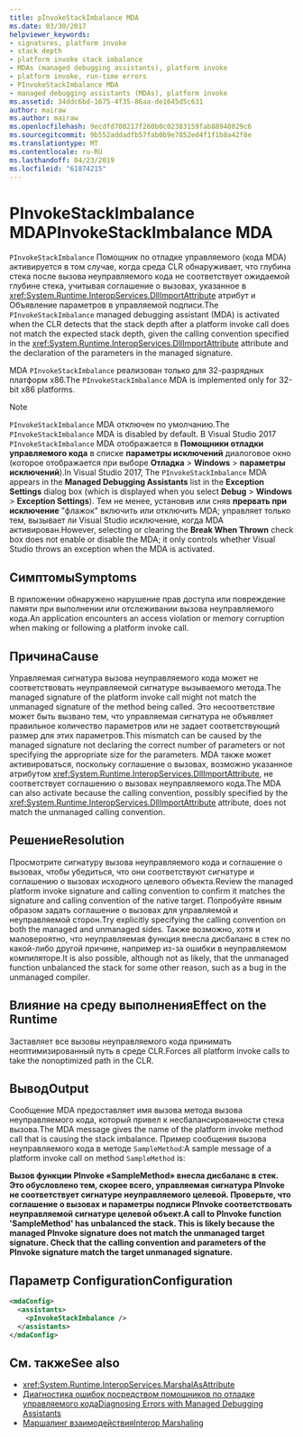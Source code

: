 ```yaml
---
title: pInvokeStackImbalance MDA
ms.date: 03/30/2017
helpviewer_keywords:
- signatures, platform invoke
- stack depth
- platform invoke stack imbalance
- MDAs (managed debugging assistants), platform invoke
- platform invoke, run-time errors
- PInvokeStackImbalance MDA
- managed debugging assistants (MDAs), platform invoke
ms.assetid: 34ddc6bd-1675-4f35-86aa-de1645d5c631
author: mairaw
ms.author: mairaw
ms.openlocfilehash: 9ecdfd708217f260b0c02383159fab88948029c6
ms.sourcegitcommit: 9b552addadfb57fab0b9e7852ed4f1f1b8a42f8e
ms.translationtype: MT
ms.contentlocale: ru-RU
ms.lasthandoff: 04/23/2019
ms.locfileid: "61874215"
---
```

# <a name="pinvokestackimbalance-mda"></a><span data-ttu-id="fbb1a-102">PInvokeStackImbalance MDA</span><span class="sxs-lookup"><span data-stu-id="fbb1a-102">PInvokeStackImbalance MDA</span></span>

<span data-ttu-id="fbb1a-103">`PInvokeStackImbalance` Помощник по отладке управляемого (кода MDA) активируется в том случае, когда среда CLR обнаруживает, что глубина стека после вызова неуправляемого кода не соответствует ожидаемой глубине стека, учитывая соглашение о вызовах, указанное в <xref:System.Runtime.InteropServices.DllImportAttribute> атрибут и Объявление параметров в управляемой подписи.</span><span class="sxs-lookup"><span data-stu-id="fbb1a-103">The `PInvokeStackImbalance` managed debugging assistant (MDA) is activated when the CLR detects that the stack depth after a platform invoke call does not match the expected stack depth, given the calling convention specified in the <xref:System.Runtime.InteropServices.DllImportAttribute> attribute and the declaration of the parameters in the managed signature.</span></span>

<span data-ttu-id="fbb1a-104">MDA `PInvokeStackImbalance` реализован только для 32-разрядных платформ x86.</span><span class="sxs-lookup"><span data-stu-id="fbb1a-104">The `PInvokeStackImbalance` MDA is implemented only for 32-bit x86 platforms.</span></span>

> [!NOTE]
> <span data-ttu-id="fbb1a-105">`PInvokeStackImbalance` MDA отключен по умолчанию.</span><span class="sxs-lookup"><span data-stu-id="fbb1a-105">The `PInvokeStackImbalance` MDA is disabled by default.</span></span> <span data-ttu-id="fbb1a-106">В Visual Studio 2017 `PInvokeStackImbalance` MDA отображается в **Помощники отладки управляемого кода** в списке **параметры исключений** диалоговое окно (которое отображается при выборе **Отладка**  >  **Windows** > **параметры исключений**).</span><span class="sxs-lookup"><span data-stu-id="fbb1a-106">In Visual Studio 2017, The `PInvokeStackImbalance` MDA appears in the **Managed Debugging Assistants** list in the **Exception Settings** dialog box (which is displayed when you select **Debug** > **Windows** > **Exception Settings**).</span></span> <span data-ttu-id="fbb1a-107">Тем не менее, установив или сняв **прервать при исключение** "флажок" включить или отключить MDA; управляет только тем, вызывает ли Visual Studio исключение, когда MDA активирован.</span><span class="sxs-lookup"><span data-stu-id="fbb1a-107">However, selecting or clearing the **Break When Thrown** check box does not enable or disable the MDA; it only controls whether Visual Studio throws an exception when the MDA is activated.</span></span>

## <a name="symptoms"></a><span data-ttu-id="fbb1a-108">Симптомы</span><span class="sxs-lookup"><span data-stu-id="fbb1a-108">Symptoms</span></span>

<span data-ttu-id="fbb1a-109">В приложении обнаружено нарушение прав доступа или повреждение памяти при выполнении или отслеживании вызова неуправляемого кода.</span><span class="sxs-lookup"><span data-stu-id="fbb1a-109">An application encounters an access violation or memory corruption when making or following a platform invoke call.</span></span>

## <a name="cause"></a><span data-ttu-id="fbb1a-110">Причина</span><span class="sxs-lookup"><span data-stu-id="fbb1a-110">Cause</span></span>

<span data-ttu-id="fbb1a-111">Управляемая сигнатура вызова неуправляемого кода может не соответствовать неуправляемой сигнатуре вызываемого метода.</span><span class="sxs-lookup"><span data-stu-id="fbb1a-111">The managed signature of the platform invoke call might not match the unmanaged signature of the method being called.</span></span>  <span data-ttu-id="fbb1a-112">Это несоответствие может быть вызвано тем, что управляемая сигнатура не объявляет правильное количество параметров или не задает соответствующий размер для этих параметров.</span><span class="sxs-lookup"><span data-stu-id="fbb1a-112">This mismatch can be caused by the managed signature not declaring the correct number of parameters or not specifying the appropriate size for the parameters.</span></span>  <span data-ttu-id="fbb1a-113">MDA также может активироваться, поскольку соглашение о вызовах, возможно указанное атрибутом <xref:System.Runtime.InteropServices.DllImportAttribute>, не соответствует соглашению о вызовах неуправляемого кода.</span><span class="sxs-lookup"><span data-stu-id="fbb1a-113">The MDA can also activate because the calling convention, possibly specified by the <xref:System.Runtime.InteropServices.DllImportAttribute> attribute, does not match the unmanaged calling convention.</span></span>

## <a name="resolution"></a><span data-ttu-id="fbb1a-114">Решение</span><span class="sxs-lookup"><span data-stu-id="fbb1a-114">Resolution</span></span>

<span data-ttu-id="fbb1a-115">Просмотрите сигнатуру вызова неуправляемого кода и соглашение о вызовах, чтобы убедиться, что они соответствуют сигнатуре и соглашению о вызовах исходного целевого объекта.</span><span class="sxs-lookup"><span data-stu-id="fbb1a-115">Review the managed platform invoke signature and calling convention to confirm it matches the signature and calling convention of the native target.</span></span>  <span data-ttu-id="fbb1a-116">Попробуйте явным образом задать соглашение о вызовах для управляемой и неуправляемой сторон.</span><span class="sxs-lookup"><span data-stu-id="fbb1a-116">Try explicitly specifying the calling convention on both the managed and unmanaged sides.</span></span> <span data-ttu-id="fbb1a-117">Также возможно, хотя и маловероятно, что неуправляемая функция внесла дисбаланс в стек по какой-либо другой причине, например из-за ошибки в неуправляемом компиляторе.</span><span class="sxs-lookup"><span data-stu-id="fbb1a-117">It is also possible, although not as likely, that the unmanaged function unbalanced the stack for some other reason, such as a bug in the unmanaged compiler.</span></span>

## <a name="effect-on-the-runtime"></a><span data-ttu-id="fbb1a-118">Влияние на среду выполнения</span><span class="sxs-lookup"><span data-stu-id="fbb1a-118">Effect on the Runtime</span></span>

<span data-ttu-id="fbb1a-119">Заставляет все вызовы неуправляемого кода принимать неоптимизированный путь в среде CLR.</span><span class="sxs-lookup"><span data-stu-id="fbb1a-119">Forces all platform invoke calls to take the nonoptimized path in the CLR.</span></span>

## <a name="output"></a><span data-ttu-id="fbb1a-120">Вывод</span><span class="sxs-lookup"><span data-stu-id="fbb1a-120">Output</span></span>

<span data-ttu-id="fbb1a-121">Сообщение MDA предоставляет имя вызова метода вызова неуправляемого кода, который привел к несбалансированности стека вызова.</span><span class="sxs-lookup"><span data-stu-id="fbb1a-121">The MDA message gives the name of the platform invoke method call that is causing the stack imbalance.</span></span> <span data-ttu-id="fbb1a-122">Пример сообщения вызова неуправляемого кода в методе `SampleMethod`:</span><span class="sxs-lookup"><span data-stu-id="fbb1a-122">A sample message of a platform invoke call on method `SampleMethod` is:</span></span>

<span data-ttu-id="fbb1a-123">**Вызов функции PInvoke «SampleMethod» внесла дисбаланс в стек. Это обусловлено тем, скорее всего, управляемая сигнатура PInvoke не соответствует сигнатуре неуправляемого целевой. Проверьте, что соглашение о вызовах и параметры подписи PInvoke соответствовать неуправляемой сигнатуре целевой объект.**</span><span class="sxs-lookup"><span data-stu-id="fbb1a-123">**A call to PInvoke function 'SampleMethod' has unbalanced the stack. This is likely because the managed PInvoke signature does not match the unmanaged target signature. Check that the calling convention and parameters of the PInvoke signature match the target unmanaged signature.**</span></span>

## <a name="configuration"></a><span data-ttu-id="fbb1a-124">Параметр Configuration</span><span class="sxs-lookup"><span data-stu-id="fbb1a-124">Configuration</span></span>

```xml
<mdaConfig>
  <assistants>
    <pInvokeStackImbalance />
  </assistants>
</mdaConfig>
```

## <a name="see-also"></a><span data-ttu-id="fbb1a-125">См. также</span><span class="sxs-lookup"><span data-stu-id="fbb1a-125">See also</span></span>

- <xref:System.Runtime.InteropServices.MarshalAsAttribute>
- [<span data-ttu-id="fbb1a-126">Диагностика ошибок посредством помощников по отладке управляемого кода</span><span class="sxs-lookup"><span data-stu-id="fbb1a-126">Diagnosing Errors with Managed Debugging Assistants</span></span>](../../../docs/framework/debug-trace-profile/diagnosing-errors-with-managed-debugging-assistants.md)
- [<span data-ttu-id="fbb1a-127">Маршалинг взаимодействия</span><span class="sxs-lookup"><span data-stu-id="fbb1a-127">Interop Marshaling</span></span>](../../../docs/framework/interop/interop-marshaling.md)
